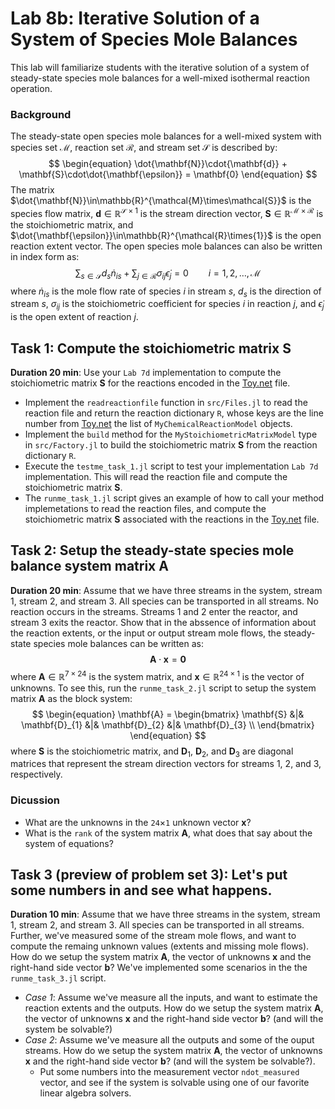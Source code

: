 # Lab 8b: Iterative Solution of a System of Species Mole Balances
This lab will familiarize students with the iterative solution of a system of steady-state species mole balances for a well-mixed isothermal reaction operation. 

### Background
The steady-state open species mole balances for a well-mixed system with species set $\mathcal{M}$, 
reaction set $\mathcal{R}$, and stream set $\mathcal{S}$ is described by:
$$
\begin{equation}
\dot{\mathbf{N}}\cdot{\mathbf{d}} + \mathbf{S}\cdot\dot{\mathbf{\epsilon}} = \mathbf{0}
\end{equation}
$$
The matrix $\dot{\mathbf{N}}\in\mathbb{R}^{\mathcal{M}\times\mathcal{S}}$ is the species flow matrix, 
$\mathbf{d}\in\mathbb{R}^{\mathcal{S}\times{1}}$ is the stream direction vector,
$\mathbf{S}\in\mathbb{R}^{\mathcal{M}\times\mathcal{R}}$ is the stoichiometric matrix, 
and $\dot{\mathbf{\epsilon}}\in\mathbb{R}^{\mathcal{R}\times{1}}$ is the open reaction extent vector.
The open species mole balances can also be written in index form as:
$$
\begin{equation}
\sum_{s\in\mathcal{S}}d_{s}\dot{n}_{is} + \sum_{j\in\mathcal{R}}\sigma_{ij}\dot{\epsilon}_{j} = 0\qquad{i=1,2,\dots,\mathcal{M}}
\end{equation}
$$
where $\dot{n}_{is}$ is the mole flow rate of species $i$ in stream $s$, $d_{s}$ is the direction of stream $s$,
$\sigma_{ij}$ is the stoichiometric coefficient for species $i$ in reaction $j$, and $\dot{\epsilon}_{j}$ is the open extent of reaction $j$.

## Task 1: Compute the stoichiometric matrix $\mathbf{S}$
__Duration 20 min__: Use your `Lab 7d` implementation to compute the stoichiometric matrix $\mathbf{S}$ for the reactions encoded in the [Toy.net](/data/Toy.net) file.
* Implement the `readreactionfile` function in `src/Files.jl` to read the reaction file and return the reaction dictionary `R`, whose keys are the line number from [Toy.net](/data/Toy.net)   the list of `MyChemicalReactionModel` objects. 
* Implement the `build` method for the `MyStoichiometricMatrixModel` type in `src/Factory.jl` to build the stoichiometric matrix $\mathbf{S}$ from the reaction dictionary `R`. 
* Execute the `testme_task_1.jl` script to test your implementation `Lab 7d` implementation. This will read the reaction file and compute the stoichiometric matrix $\mathbf{S}$.
* The `runme_task_1.jl` script gives an example of how to call your method implemetations to read the reaction files, and compute the stoichiometric matrix $\mathbf{S}$ associated with the reactions in the [Toy.net](/data/Toy.net) file.

## Task 2: Setup the steady-state species mole balance system matrix $\mathbf{A}$
__Duration 20 min__: Assume that we have three streams in the system, stream 1, stream 2, and stream 3. All species can be transported in all streams. 
No reaction occurs in the streams.
Streams 1 and 2 enter the reactor, and stream 3 exits the reactor. Show that in the abssence of information about the reaction extents, or the input or output stream mole flows, the steady-state species mole balances can be written as:
$$
\begin{equation}
\mathbf{A}\cdot\mathbf{x} = \mathbf{0}
\end{equation}
$$
where $\mathbf{A}\in\mathbb{R}^{\mathcal{7}\times\mathcal{24}}$ is the system matrix, and $\mathbf{x}\in\mathbb{R}^{\mathcal{24}\times{1}}$ is the vector of unknowns. To see this, run the `runme_task_2.jl` script to setup the system matrix $\mathbf{A}$ as the block system:
$$
\begin{equation}
\mathbf{A} = \begin{bmatrix}
\mathbf{S} &|& \mathbf{D}_{1} &|& \mathbf{D}_{2} &|& \mathbf{D}_{3} \\
\end{bmatrix}
\end{equation}
$$
where $\mathbf{S}$ is the stoichiometric matrix, and $\mathbf{D}_{1}$, $\mathbf{D}_{2}$, and $\mathbf{D}_{3}$ are diagonal matrices that represent the stream direction vectors for streams 1, 2, and 3, respectively.

### Dicussion
* What are the unknowns in the `24`$\times$`1` unknown vector $\mathbf{x}$?
* What is the `rank` of the system matrix $\mathbf{A}$, what does that say about the system of equations? 

## Task 3 (preview of problem set 3): Let's put some numbers in and see what happens.
__Duration 10 min__: Assume that we have three streams in the system, stream 1, stream 2, and stream 3. All species can be transported in all streams.
Further, we've measured some of the stream mole flows, and want to compute the remaing unknown values (extents and missing mole flows). How do we setup the system matrix $\mathbf{A}$, the vector of unknowns $\mathbf{x}$ and the right-hand side vector $\mathbf{b}$? We've implemented some scenarios in the the `runme_task_3.jl` script.
* _Case 1_: Assume we've measure all the inputs, and want to estimate the reaction extents and the outputs. How do we setup the system matrix $\mathbf{A}$, the vector of unknowns $\mathbf{x}$ and the right-hand side vector $\mathbf{b}$? (and will the system be solvable?)
* _Case 2_: Assume we've measure all the outputs and some of the ouput streams. How do we setup the system matrix $\mathbf{A}$, the vector of unknowns $\mathbf{x}$ and the right-hand side vector $\mathbf{b}$? (and will the system be solvable?). 
    * Put some numbers into the measurement vector `ndot_measured` vector,  and see if the system is solvable using one of our favorite linear algebra solvers.